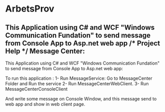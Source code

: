 # ArbetsProv
This Application using C# and WCF "Windows Communication Fundation" to send message from Console App to Asp.net web app
/* Project Help */
Message Center:
---------------
This Application using C# and WCF "Windows Communication Fundation" to send message from Console App to Asp.net web app:

To run this application :
1- Run MessageService: Go to MessageCenter Folder and Run the service
2- Run MessageCenterWebClient.
3- Run MessageCenterConsoleClient

And write some message on Console Window, and this message send to web app and show in web client page.

